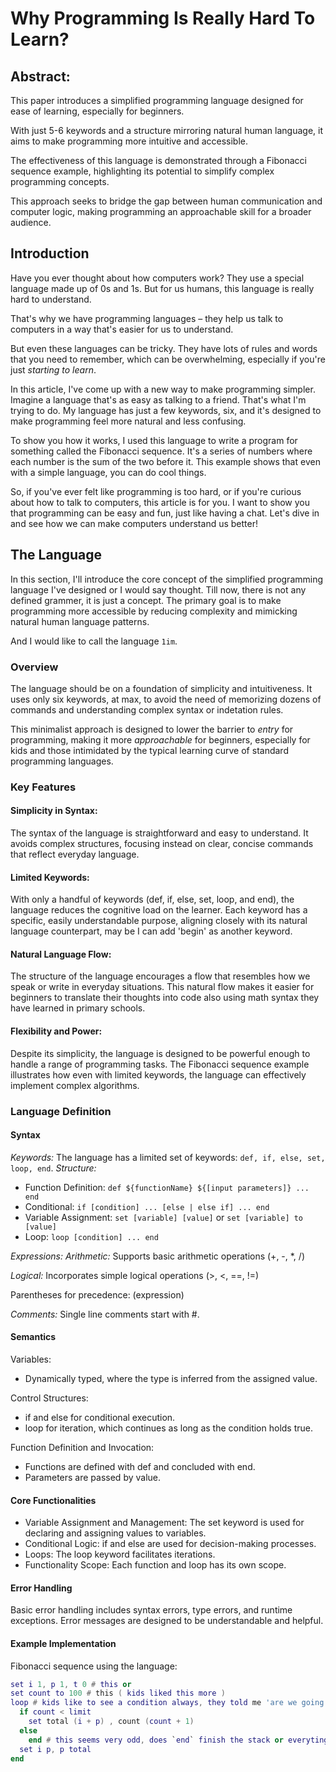 # Why Programming Is Really Hard To Learn?

## Abstract:

This paper introduces a simplified programming language designed for ease of learning, especially for beginners. 

With just 5-6 keywords and a structure mirroring natural human language, it aims to make programming more intuitive and accessible. 

The effectiveness of this language is demonstrated through a Fibonacci sequence example, highlighting its potential to simplify complex programming concepts. 

This approach seeks to bridge the gap between human communication and computer logic, making programming an approachable skill for a broader audience.

## Introduction
Have you ever thought about how computers work? They use a special language made up of 0s and 1s. But for us humans, this language is really hard to understand. 

That's why we have programming languages – they help us talk to computers in a way that's easier for us to understand. 

But even these languages can be tricky. They have lots of rules and words that you need to remember, which can be overwhelming, especially if you're just *starting to learn*.

In this article, I've come up with a new way to make programming simpler. Imagine a language that's as easy as talking to a friend. That's what I'm trying to do. My language has just a few keywords, six, and it's designed to make programming feel more natural and less confusing.

To show you how it works, I used this language to write a program for something called the Fibonacci sequence. It's a series of numbers where each number is the sum of the two before it. This example shows that even with a simple language, you can do cool things.

So, if you've ever felt like programming is too hard, or if you're curious about how to talk to computers, this article is for you. I want to show you that programming can be easy and fun, just like having a chat. Let's dive in and see how we can make computers understand us better!

## The Language

In this section, I'll introduce the core concept of the simplified programming language I've designed or I would say thought. Till now, there is not any defined grammer, it is just a concept. The primary goal is to make programming more accessible by reducing complexity and mimicking natural human language patterns. 

And I would like to call the language `1im`.

### Overview
The language should be on a foundation of simplicity and intuitiveness. It uses only six keywords, at max, to avoid the need of memorizing dozens of commands and understanding complex syntax or indetation rules. 

This minimalist approach is designed to lower the barrier to *entry* for programming, making it more *approachable* for beginners, especially for kids and those intimidated by the typical learning curve of standard programming languages.

### Key Features

#### Simplicity in Syntax: 
The syntax of the language is straightforward and easy to understand. It avoids complex structures, focusing instead on clear, concise commands that reflect everyday language.

#### Limited Keywords: 
With only a handful of keywords (def, if, else, set, loop, and end), the language reduces the cognitive load on the learner. Each keyword has a specific, easily understandable purpose, aligning closely with its natural language counterpart, may be I can add 'begin' as another keyword. 

#### Natural Language Flow: 
The structure of the language encourages a flow that resembles how we speak or write in everyday situations. This natural flow makes it easier for beginners to translate their thoughts into code also using math syntax they have learned in primary schools.

#### Flexibility and Power: 
Despite its simplicity, the language is designed to be powerful enough to handle a range of programming tasks. The Fibonacci sequence example illustrates how even with limited keywords, the language can effectively implement complex algorithms.

### Language Definition
#### Syntax

*Keywords:* The language has a limited set of keywords: ```def, if, else, set, loop, end```.
*Structure:*
- Function Definition: ```def ${functionName} ${[input parameters]} ... end```
- Conditional: ```if [condition] ... [else | else if] ... end```
- Variable Assignment: ```set [variable] [value]``` or ```set [variable] to [value]```
- Loop: ```loop [condition] ... end```


*Expressions:*
*Arithmetic:* Supports basic arithmetic operations (+, -, *, /)

*Logical:* Incorporates simple logical operations (>, <, ==, !=)

Parentheses for precedence: (expression)

*Comments:* Single line comments start with #.

#### Semantics

Variables: 
- Dynamically typed, where the type is inferred from the assigned value.

Control Structures: 
- if and else for conditional execution.
- loop for iteration, which continues as long as the condition holds true.
 
Function Definition and Invocation:
- Functions are defined with def and concluded with end.
- Parameters are passed by value.

#### Core Functionalities
- Variable Assignment and Management: The set keyword is used for declaring and assigning values to variables.
- Conditional Logic: if and else are used for decision-making processes.
- Loops: The loop keyword facilitates iterations.
- Functionality Scope: Each function and loop has its own scope.

#### Error Handling
Basic error handling includes syntax errors, type errors, and runtime exceptions.
Error messages are designed to be understandable and helpful.

#### Example Implementation

Fibonacci sequence using the language:
```lua
set i 1, p 1, t 0 # this or
set count to 100 # this ( kids liked this more )
loop # kids like to see a condition always, they told me 'are we going to loop for nothing?'
  if count < limit
    set total (i + p) , count (count + 1)
  else 
    end # this seems very odd, does `end` finish the stack or everyting?
  set i p, p total
end
```
